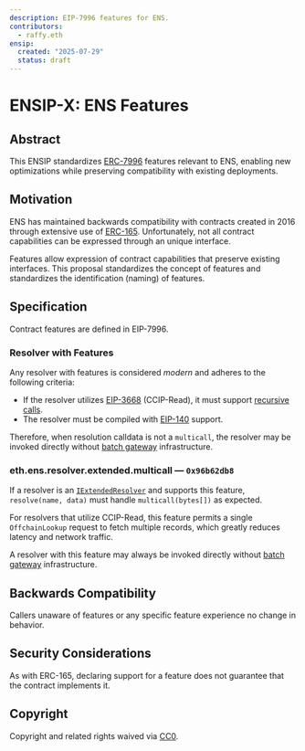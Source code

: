 ```yaml
---
description: EIP-7996 features for ENS.
contributors:
  - raffy.eth
ensip:
  created: "2025-07-29"
  status: draft
---
```


# ENSIP-X: ENS Features

## Abstract

This ENSIP standardizes [ERC-7996](https://eips.ethereum.org/EIPS/eip-x) features relevant to ENS, enabling new optimizations while preserving compatibility with existing deployments.

## Motivation

ENS has maintained backwards compatibility with contracts created in 2016 through extensive use of [ERC-165](https://eips.ethereum.org/EIPS/eip-165).  Unfortunately, not all contract capabilities can be expressed through an unique interface.

Features allow expression of contract capabilities that preserve existing interfaces. This proposal standardizes the concept of features and standardizes the identification (naming) of features.

## Specification

Contract features are defined in EIP-7996.

### Resolver with Features

Any resolver with features is considered *modern* and adheres to the following criteria:

* If the resolver utilizes [EIP-3668](https://eips.ethereum.org/EIPS/eip-3668) (CCIP-Read), it must support [recursive calls](https://eips.ethereum.org/EIPS/eip-3668#recursive-calls-in-ccip-aware-contracts).
* The resolver must be compiled with [EIP-140](https://eips.ethereum.org/EIPS/eip-140) support.

Therefore, when resolution calldata is not a `multicall`, the resolver may be invoked directly without [batch gateway](./21) infrastructure.

### <a name="eth.ens.resolver.extended.multicall">eth.ens.resolver.extended.multicall &mdash; `0x96b62db8`</a>

If a resolver is an [`IExtendedResolver`](./10) and supports this feature, `resolve(name, data)` must handle `multicall(bytes[])` as expected.

For resolvers that utilize CCIP-Read, this feature permits a single `OffchainLookup` request to fetch multiple records, which greatly reduces latency and network traffic.

A resolver with this feature may always be invoked directly without [batch gateway](./21) infrastructure.

## Backwards Compatibility

Callers unaware of features or any specific feature experience no change in behavior.

## Security Considerations

As with ERC-165, declaring support for a feature does not guarantee that the contract implements it.

## Copyright

Copyright and related rights waived via [CC0](https://creativecommons.org/publicdomain/zero/1.0/).
